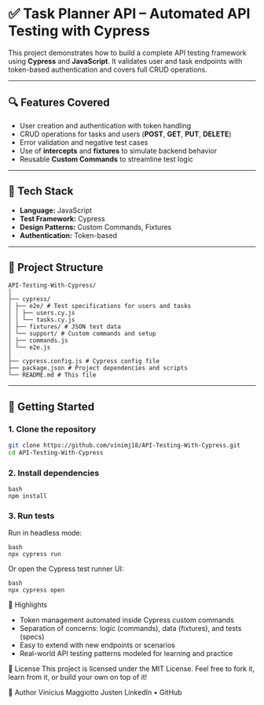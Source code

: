 # ✅ Task Planner API – Automated API Testing with Cypress

This project demonstrates how to build a complete API testing framework using **Cypress** and **JavaScript**. It validates user and task endpoints with token-based authentication and covers full CRUD operations.

---

## 🔍 Features Covered

- User creation and authentication with token handling  
- CRUD operations for tasks and users (**POST**, **GET**, **PUT**, **DELETE**)  
- Error validation and negative test cases  
- Use of **intercepts** and **fixtures** to simulate backend behavior  
- Reusable **Custom Commands** to streamline test logic  

---

## 🧰 Tech Stack

- **Language:** JavaScript  
- **Test Framework:** Cypress  
- **Design Patterns:** Custom Commands, Fixtures  
- **Authentication:** Token-based  

---

## 📁 Project Structure
```
API-Testing-With-Cypress/
│
├── cypress/
│ ├── e2e/ # Test specifications for users and tasks
│ │ ├── users.cy.js
│ │ └── tasks.cy.js
│ ├── fixtures/ # JSON test data
│ └── support/ # Custom commands and setup
│ ├── commands.js
│ └── e2e.js
│
├── cypress.config.js # Cypress config file
├── package.json # Project dependencies and scripts
└── README.md # This file
```
---

## 🚀 Getting Started

### 1. Clone the repository
```bash
git clone https://github.com/vinimj18/API-Testing-With-Cypress.git
cd API-Testing-With-Cypress
```
### 2. Install dependencies
```
bash
npm install
```
### 3. Run tests

Run in headless mode:
```
bash
npx cypress run
```
Or open the Cypress test runner UI:
```
bash
npx cypress open
```

📌 Highlights
- Token management automated inside Cypress custom commands
- Separation of concerns: logic (commands), data (fixtures), and tests (specs)
- Easy to extend with new endpoints or scenarios
- Real-world API testing patterns modeled for learning and practice

📄 License
This project is licensed under the MIT License.
Feel free to fork it, learn from it, or build your own on top of it!

👤 Author
Vinicius Maggiotto Justen
LinkedIn • GitHub
